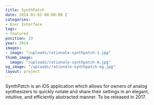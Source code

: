 ```yaml
---
title: SynthPatch
date: 2014-01-01 00:00:00 Z
categories:
- User Interface
tags:
- featured
position: 33
year: 2014
images:
- image: "/uploads/rationale-synthpatch-1.jpg"
thumb_image:
  image: "/uploads/rationale-synthpatch-0.jpg"
og_image: "/uploads/rationale-synthpatch-og.jpg"
layout: project
---
```


SynthPatch is an iOS application which allows for owners of analog synthesizers to quickly notate and share their settings in an elegant, intuitive, and efficiently abstracted manner. To be released in 2017.